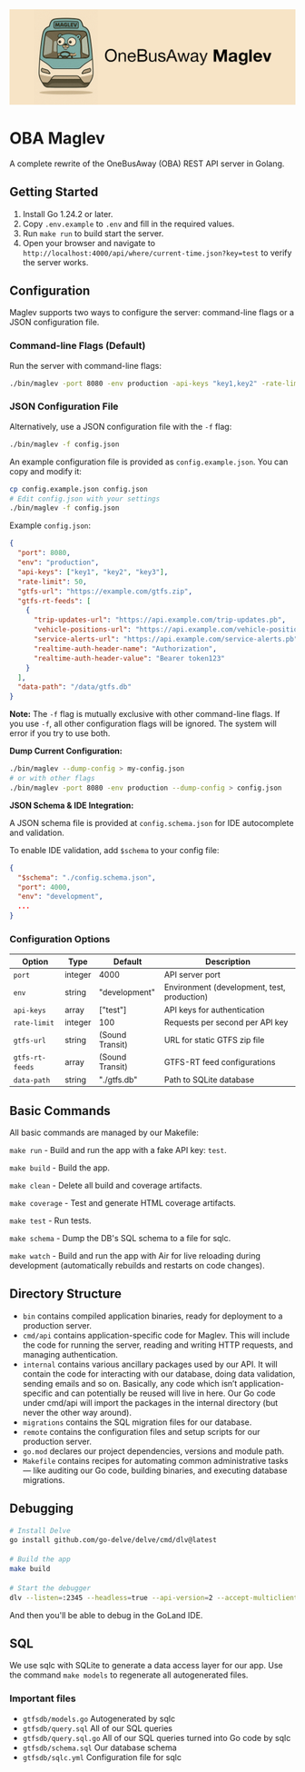<img src="marketing/maglev-header.png" alt="OneBusAway Maglev" width="600">

# OBA Maglev

A complete rewrite of the OneBusAway (OBA) REST API server in Golang.

## Getting Started

1. Install Go 1.24.2 or later.
2. Copy `.env.example` to `.env` and fill in the required values.
3. Run `make run` to build start the server.
4. Open your browser and navigate to `http://localhost:4000/api/where/current-time.json?key=test` to verify the server works.

## Configuration

Maglev supports two ways to configure the server: command-line flags or a JSON configuration file.

### Command-line Flags (Default)

Run the server with command-line flags:

```bash
./bin/maglev -port 8080 -env production -api-keys "key1,key2" -rate-limit 50
```

### JSON Configuration File

Alternatively, use a JSON configuration file with the `-f` flag:

```bash
./bin/maglev -f config.json
```

An example configuration file is provided as `config.example.json`. You can copy and modify it:

```bash
cp config.example.json config.json
# Edit config.json with your settings
./bin/maglev -f config.json
```

Example `config.json`:

```json
{
  "port": 8080,
  "env": "production",
  "api-keys": ["key1", "key2", "key3"],
  "rate-limit": 50,
  "gtfs-url": "https://example.com/gtfs.zip",
  "gtfs-rt-feeds": [
    {
      "trip-updates-url": "https://api.example.com/trip-updates.pb",
      "vehicle-positions-url": "https://api.example.com/vehicle-positions.pb",
      "service-alerts-url": "https://api.example.com/service-alerts.pb",
      "realtime-auth-header-name": "Authorization",
      "realtime-auth-header-value": "Bearer token123"
    }
  ],
  "data-path": "/data/gtfs.db"
}
```

**Note:** The `-f` flag is mutually exclusive with other command-line flags. If you use `-f`, all other configuration flags will be ignored. The system will error if you try to use both.

**Dump Current Configuration:**
```bash
./bin/maglev --dump-config > my-config.json
# or with other flags
./bin/maglev -port 8080 -env production --dump-config > config.json
```

**JSON Schema & IDE Integration:**

A JSON schema file is provided at `config.schema.json` for IDE autocomplete and validation.

To enable IDE validation, add `$schema` to your config file:
```json
{
  "$schema": "./config.schema.json",
  "port": 4000,
  "env": "development",
  ...
}
```

### Configuration Options

| Option | Type | Default | Description |
|--------|------|---------|-------------|
| `port` | integer | 4000 | API server port |
| `env` | string | "development" | Environment (development, test, production) |
| `api-keys` | array | ["test"] | API keys for authentication |
| `rate-limit` | integer | 100 | Requests per second per API key |
| `gtfs-url` | string | (Sound Transit) | URL for static GTFS zip file |
| `gtfs-rt-feeds` | array | (Sound Transit) | GTFS-RT feed configurations |
| `data-path` | string | "./gtfs.db" | Path to SQLite database |

## Basic Commands

All basic commands are managed by our Makefile:

`make run` - Build and run the app with a fake API key: `test`.

`make build` - Build the app.

`make clean` - Delete all build and coverage artifacts.

`make coverage` - Test and generate HTML coverage artifacts.

`make test` - Run tests.

`make schema` - Dump the DB's SQL schema to a file for sqlc.

`make watch` - Build and run the app with Air for live reloading during development (automatically rebuilds and restarts on code changes).

## Directory Structure

* `bin` contains compiled application binaries, ready for deployment to a production server.
* `cmd/api` contains application-specific code for Maglev. This will include the code for running the server, reading and writing HTTP requests, and managing authentication.
* `internal` contains various ancillary packages used by our API. It will contain the code for interacting with our database, doing data validation, sending emails and so on. Basically, any code which isn’t application-specific and can potentially be reused will live in here. Our Go code under cmd/api will import the packages in the internal directory (but never the other way around).
* `migrations` contains the SQL migration files for our database.
* `remote` contains the configuration files and setup scripts for our production server.
* `go.mod` declares our project dependencies, versions and module path.
* `Makefile` contains recipes for automating common administrative tasks — like auditing our Go code, building binaries, and executing database migrations.

## Debugging

```bash
# Install Delve
go install github.com/go-delve/delve/cmd/dlv@latest

# Build the app
make build

# Start the debugger
dlv --listen=:2345 --headless=true --api-version=2 --accept-multiclient exec ./bin/maglev
```

And then you'll be able to debug in the GoLand IDE.

## SQL

We use sqlc with SQLite to generate a data access layer for our app.
Use the command `make models` to regenerate all autogenerated files.

### Important files

* `gtfsdb/models.go` Autogenerated by sqlc
* `gtfsdb/query.sql` All of our SQL queries
* `gtfsdb/query.sql.go` All of our SQL queries turned into Go code by sqlc
* `gtfsdb/schema.sql` Our database schema
* `gtfsdb/sqlc.yml` Configuration file for sqlc
